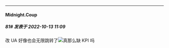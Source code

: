 

*****

####  Midnight.Coup  
##### 81#       发表于 2022-10-13 11:09

改 UA 好像也会无限跳转了<img src="https://static.saraba1st.com/image/smiley/face2017/065.png" referrerpolicy="no-referrer">真那么缺 KPI 吗

